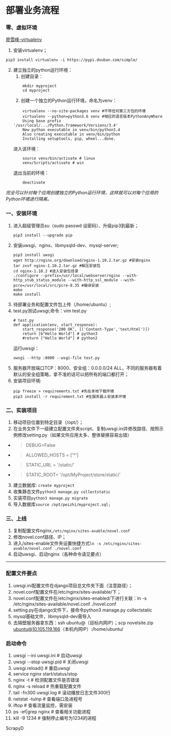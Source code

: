 # 部署业务流程
### 零、虚拟环境
[廖雪峰-virtualenv](https://www.liaoxuefeng.com/wiki/0014316089557264a6b348958f449949df42a6d3a2e542c000/001432712108300322c61f256c74803b43bfd65c6f8d0d0000)
1. 安装virtualenv；
```
pip3 install virtualenv -i https://pypi.douban.com/simple/ 
```
2. 建立独立的python运行环境：
    1. 创建目录：
    ```
        mkdir myproject
        cd myproject
    ```
    2. 创建一个独立的Python运行环境，命名为venv：
    ```
        virtualenv --no-site-packages venv #不带任何第三方包的环境
        virtualenv --python=python3.6 venv #相应的语言版本PythonAnyWhere
        Using base prefix '/usr/local/.../Python.framework/Versions/3.4'
        New python executable in venv/bin/python3.4
        Also creating executable in venv/bin/python
        Installing setuptools, pip, wheel...done.
    ```
    进入该环境：
    ```
        source venv/bin/activate # linux
        venv/Scripts/activate # win
    ```
    退出当前的环境：
    ```
        deactivate
    ```
*完全可以针对每个应用创建独立的Python运行环境，这样就可以对每个应用的Python环境进行隔离。*
### 一、安装环境
1. 进入超级管理员su（sudo passwd 设密码）、升级pip3到最新；
    ```
    pip3 install --upgrade pip
    ```
2. 安装uwsgi、nginx、libmysqld-dev、mysql-server;
    ```
    pip3 install uwsgi
    wget http://nginx.org/download/nginx-1.10.2.tar.gz #安装nginx
    tar zxvf nginx-1.10.2.tar.gz #解压安装包
    cd nginx-1.10.2 #进入安装包目录
    ./configure --prefix=/usr/local/webserver/nginx --with-http_stub_status_module --with-http_ssl_module --with-pcre=/usr/local/src/pcre-8.35 #编译安装
    make
    make install
    ```
3. 待部署业务和配置文件包上传（/home/ubuntu）;
4. test.py测试uwsgi;命令：vim test.py
    ```
    # test.py
    def application(env, start_response):
        start_response('200 OK', [('Content-Type','text/html')])
        return [b"Hello World"] # python3
        #return ["Hello World"] # python2
    ```
    运行uwsgi：
    ```
    uwsgi --http :8000 --wsgi-file test.py
    ```
5. 服务器开放端口TCP：8000、安全组：0.0.0.0/24 ALL，不同的服务器有着默认的安全组策略，拿不准的话可以把所有的端口都打开；
6. 安装项目环境:
    ```
    pip freeze > requirements.txt #先在本地下载环境
    pip3 install -r requirement.txt #在服务器上安装本环境
    ```
### 二、实装项目
1. 移动项目位置到特定目录（/opt/）；
2. 在业务文件下一级建立配置文件夹script、复制uwsgi.ini并修改路径、按照示例修改setting.py（如果文件应用太多、整体替换容易出错）
* >DEBUG=False
* >ALLOWED_HOSTS = ['*']
* >STATIC_URL = '/static/'
* >STATIC_ROOT= '/opt/MyProject/store/static/'
3. 建立数据库:
```create myproject```
4. 收集静态文件```python3 manage.py collectstatic```
5. 实装项目```python3 manage.py migrate```
6. 导入数据库```source /opt/peizhi/myproject.sql;```
### 三、上线
1. 复制配置文件nginx,```/etc/nginx/sites-avable/novel.conf```
2. 修改novel.conf路径、IP；
3. 进入/sites-enable文件夹设置快捷方式```ln -s /etc/nginx/sites-avable/novel.conf ./novel.conf```
4. 启动uwsgi、启动nginx（各种命令请见要点）

---

### 配置文件要点
1. uwsgi.ini配置文件在django项目总文件夹下面（注意路径）；
2. novel.conf配置文件在/etc/nginx/sites-available/下；
3. novel.conf配置文件在/etc/nginx/sites-enabled/下进行关联：ln -s /etc/nginx/sites-available/novel.conf ./novel.conf
3. setting.py在django文件下，接命令python3 manage.py collectstatic
4. mysql基础文件，libmysqld-dev需导入
5. 去隔壁服务器拿东西：ssh ubuntu@（目标内网IP）；scp novelsite.zip ubuntu@10.105.119.166（本机内网IP）:/home/ubuntu/


### 启动命令
1. uwsgi --ini uwsgi.ini # 启动uwsgi
1. uwsgi --stop uwsgi.pid  # 关闭uwsgi
1. uwsgi.reload() # 重启uwsgi
2. service nginx start/status/stop
3. nginx -t # 检测配置文件是否错误
4. nginx -s reload # 热重载配置文件
5. tail -fn300 uwsgi.log # 滚动播放日志文件300行
6. netstat -tulnp # 查看端口及进程号
7. iftop # 查看流量监控，需安装
8. ps -ef|grep nginx # 查看相关功能进程
9. kill -9 1234 # 强制停止编号为1234的进程

ScrapyD


